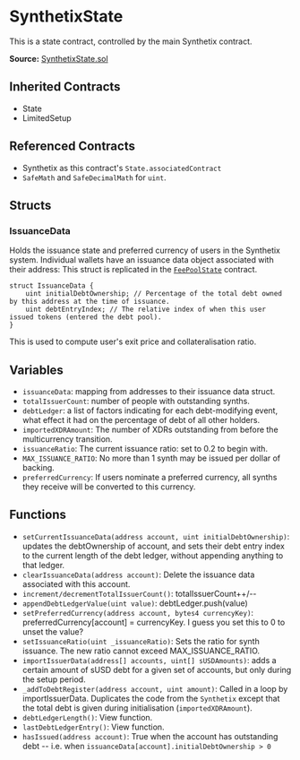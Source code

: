 # SynthetixState

This is a state contract, controlled by the main Synthetix contract.

**Source:** [SynthetixState.sol](https://github.com/Synthetixio/synthetix/blob/master/contracts/SynthetixState.sol)

## Inherited Contracts

* State
* LimitedSetup

## Referenced Contracts

* Synthetix as this contract's `State.associatedContract`
* `SafeMath` and `SafeDecimalMath` for `uint`.

## Structs

### IssuanceData

Holds the issuance state and preferred currency of users in the Synthetix system.
Individual wallets have an issuance data object associated with their address:
This struct is replicated in the [`FeePoolState`](FeePoolState.md#issuancedata) contract.

```solidity
struct IssuanceData {
    uint initialDebtOwnership; // Percentage of the total debt owned by this address at the time of issuance.
    uint debtEntryIndex; // The relative index of when this user issued tokens (entered the debt pool).
}
```

This is used to compute user's exit price and collateralisation ratio.

## Variables

* `issuanceData`: mapping from addresses to their issuance data struct.
* `totalIssuerCount`: number of people with outstanding synths.
* `debtLedger`: a list of factors indicating for each debt-modifying event, what effect it had on the percentage of debt of all other holders.
* `importedXDRAmount`: The number of XDRs outstanding from before the multicurrency transition.
* `issuanceRatio`: The current issuance ratio: set to 0.2 to begin with.
* `MAX_ISSUANCE_RATIO`: No more than 1 synth may be issued per dollar of backing.
* `preferredCurrency`: If users nominate a preferred currency, all synths they receive will be converted to this currency.

## Functions

* `setCurrentIssuanceData(address account, uint initialDebtOwnership)`: updates the debtOwnership of account, and sets their debt entry index to the current length of the debt ledger, without appending anything to that ledger.
* `clearIssuanceData(address account)`: Delete the issuance data associated with this account.
* `increment/decrementTotalIssuerCount()`: totalIssuerCount++/--
* `appendDebtLedgerValue(uint value)`: debtLedger.push(value)
* `setPreferredCurrency(address account, bytes4 currencyKey)`: preferredCurrency[account] = currencyKey. I guess you set this to 0 to unset the value?
* `setIssuanceRatio(uint _issuanceRatio)`: Sets the ratio for synth issuance. The new ratio cannot exceed MAX_ISSUANCE_RATIO.
* `importIssuerData(address[] accounts, uint[] sUSDAmounts)`: adds a certain amount of sUSD debt for a given set of accounts, but only during the setup period.
* `_addToDebtRegister(address account, uint amount)`: Called in a loop by importIssuerData. Duplicates the code from the `Synthetix` except that the total debt is given during initialisation (`importedXDRAmount`).
* `debtLedgerLength()`: View function.
* `lastDebtLedgerEntry()`: View function.
* `hasIssued(address account)`: True when the account has outstanding debt -- i.e. when `issuanceData[account].initialDebtOwnership > 0`
